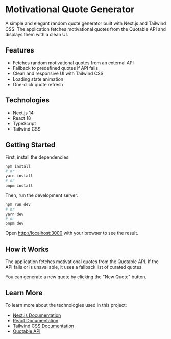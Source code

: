 # Motivational Quote Generator

A simple and elegant random quote generator built with Next.js and Tailwind CSS. The application fetches motivational quotes from the Quotable API and displays them with a clean UI.

## Features

- Fetches random motivational quotes from an external API
- Fallback to predefined quotes if API fails
- Clean and responsive UI with Tailwind CSS
- Loading state animation
- One-click quote refresh

## Technologies

- Next.js 14
- React 18
- TypeScript
- Tailwind CSS

## Getting Started

First, install the dependencies:

```bash
npm install
# or
yarn install
# or
pnpm install
```

Then, run the development server:

```bash
npm run dev
# or
yarn dev
# or
pnpm dev
```

Open [http://localhost:3000](http://localhost:3000) with your browser to see the result.

## How it Works

The application fetches motivational quotes from the Quotable API. If the API fails or is unavailable, it uses a fallback list of curated quotes. 

You can generate a new quote by clicking the "New Quote" button.

## Learn More

To learn more about the technologies used in this project:

- [Next.js Documentation](https://nextjs.org/docs)
- [React Documentation](https://reactjs.org/docs/getting-started.html)
- [Tailwind CSS Documentation](https://tailwindcss.com/docs)
- [Quotable API](https://github.com/lukePeavey/quotable) 